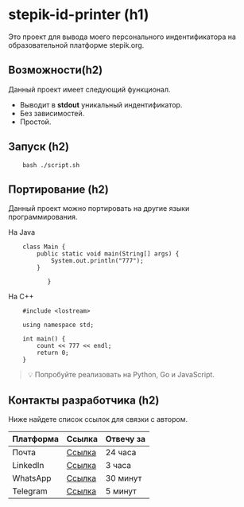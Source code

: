 
# stepik-id-printer (h1)

Это проект для вывода моего персонального индентификатора на образовательной платформе stepik.org.  

## Возможности(h2)

Данный проект имеет следующий функционал.

- Выводит в **stdout** уникальный индентификатор.
- Без зависимостей.
- Простой.

## Запуск (h2)

		bash ./script.sh
		
## Портирование (h2)

Данный проект можно портировать на другие языки программирования.

На Java

		class Main {
		    public static void main(String[] args) {
		        System.out.println("777");
		    }
		
               }
               
На C++

		#include <lostream>
		
		using namespace std;
		
		int main() {
		    count << 777 << endl;
		    return 0;
		}
		
> :bulb: Попробуйте реализовать на Python, Go и JavaScript.

## Контакты разработчика (h2)

Ниже найдете список ссылок для связки с автором.

| **Платформа** | **Ссылка**                                                  | **Отвечу за** |
|---------------|-------------------------------------------------------------|---------------|
| Почта         | [Ссылка](https://www.tablesgenerator.com/markdown_tables)   | 24 часа       |
| LinkedIn      | [Ссылка]( https://www.tablesgenerator.com/markdown_tables ) | 3 часа        |
| WhatsApp      | [Ссылка]( https://www.tablesgenerator.com/markdown_tables ) | 30 минут      |
| Telegram      | [Ссылка]( https://www.tablesgenerator.com/markdown_tables ) | 5 минут       |

